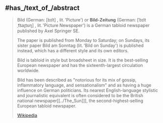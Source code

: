 ﻿---
aliases:
- BILD
---

## #has_/text_of_/abstract 

> Bild (German: [bɪlt] , lit. 'Picture') or **Bild-Zeitung** (German: [ˈbɪltˌt͡saɪ̯tʊŋ] , lit. 'Picture Newspaper') 
> is a German tabloid newspaper published by Axel Springer SE. 
> 
> The paper is published from Monday to Saturday; 
> on Sundays, its sister paper Bild am Sonntag (lit. 'Bild on Sunday') is published instead, 
> which has a different style and its own editors. 
> 
> Bild is tabloid in style but broadsheet in size. It is the best-selling European newspaper 
> and has the sixteenth-largest circulation worldwide. 
> 
> Bild has been described as "notorious for its mix of gossip, inflammatory language, and sensationalism" 
> and as having a huge influence on German politicians. 
> Its nearest English-language stylistic and journalistic equivalent is often considered to be 
> the British national newspaper[[../The_Sun]]], the second-highest-selling European tabloid newspaper.
>
> [Wikipedia](https://en.wikipedia.org/wiki/Bild) 

